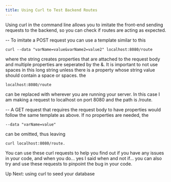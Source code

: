 ```yaml
---
title: Using Curl to Test Backend Routes
---
```


Using curl in the command line allows you to imitate the front-end sending requests to the backend, so you can check if routes are acting as expected. 


-- To imitate a POST request you can use a template similar to this 
<pre><code>curl --data "varName=value&varName2=value2" localhost:8080/route</code></pre>
where the string creates properties that are attached to the request body and multiple properties are seperated by the &. It is important to not use spaces in this long string unless there is a property whose string value should contain a space or spaces. the 
<pre><code>localhost:8080/route </code></pre>
can be replaced with wherever you are running your server. In this case I am making a request to localhost on port 8080 and the path is /route.


-- A GET request that requires the request body to have properties would follow the same template as above. If no properties are needed, the
<pre><code>--data "varName=value"</code></pre> 
 can be omitted, thus leaving 
 <pre><code>curl localhost:8080/route.</code></pre>

You can use these curl requests to help you find out if you have any issues in your code, and when you do... yes I said when and not if... you can also try and use these requests to pinpoint the bug in your code.

Up Next: using curl to seed your database



